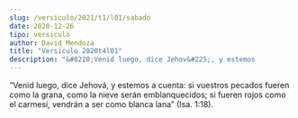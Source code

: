 ```yaml
---
slug: /versiculo/2021/t1/l01/sabado
date: 2020-12-26
tipo: versiculo
author: David Mendoza
title: "Versiculo 2020t4l01"
description: "&#8220;Venid luego, dice Jehov&#225;, y estemos           a cuenta: si vuestros pecados fueren como la grana, como la nieve           ser&#225;n emblanquecidos; si fueren rojos como el carmes&#237;,           vendr&#225;n a ser como blanca lana&#8221; (Isa. 1:18)."
---
```


“Venid luego, dice Jehová, y estemos
a cuenta: si vuestros pecados fueren como la grana, como la nieve
serán emblanquecidos; si fueren rojos como el carmesí,
vendrán a ser como blanca lana” (Isa. 1:18).
